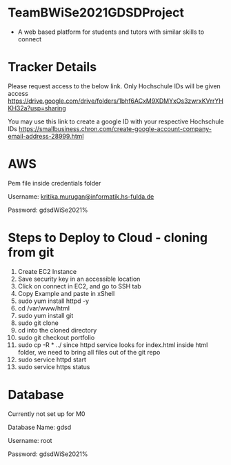 # TeamBWiSe2021GDSDProject
- A web based platform for students and tutors with similar skills to connect


# Tracker Details

Please request access to the below link. Only Hochschule IDs will be given access
https://drive.google.com/drive/folders/1bhf6ACxM9XDMYxOs3zwrxKVrrYHKH32a?usp=sharing

You may use this link to create a google ID with your respective Hochschule IDs
https://smallbusiness.chron.com/create-google-account-company-email-address-28999.html


# AWS

Pem file inside credentials folder

Username: kritika.murugan@informatik.hs-fulda.de

Password: gdsdWiSe2021%


# Steps to Deploy to Cloud - cloning from git

1. Create EC2 Instance
2. Save security key in an accessible location
3. Click on connect in EC2, and go to SSH tab
4. Copy Example and paste in xShell
5. sudo yum install httpd -y
6. cd /var/www/html
7. sudo yum install git
8. sudo git clone
9. cd into the cloned directory
10. sudo git checkout portfolio
11. sudo cp -R * ../   since httpd service looks for index.html inside html folder, we need to bring all files out of the git repo
12. sudo service httpd start
13. sudo service https status

# Database

Currently not set up for M0

Database Name: gdsd

Username: root

Password: gdsdWiSe2021%
